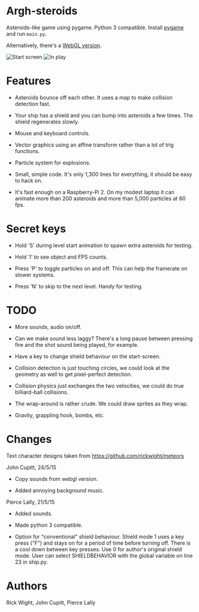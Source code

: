 # Argh-steroids

Asteroids-like game using pygame. Python 3 compatible.
Install [pygame](http://pygame.org) and run `main.py`.

Alternatively, there's a [WebGL 
version](http://jcupitt.github.io/argh-steroids-webgl).

![Start screen](/screenshots/start_screen.png)
![In play](/screenshots/play.png)

# Features

* Asteroids bounce off each other. It uses a map to make collision detection
  fast.

* Your ship has a shield and you can bump into asteroids a few times. The
  shield regenerates slowly.

* Mouse and keyboard controls.

* Vector graphics using an affine transform rather than a lot of trig
  functions. 

* Particle system for explosions.

* Small, simple code. It's only 1,300 lines for everything, it should be easy 
  to hack on.

* It's fast enough on a Raspberry-Pi 2. On my modest laptop it can animate 
  more than 200 asteroids and more than 5,000 particles at 60 fps.

# Secret keys

* Hold 'S' during level start animation to spawn extra asteroids for testing.

* Hold 'I' to see object and FPS counts.

* Press 'P' to toggle particles on and off. This can help the framerate
  on slower systems.

* Press 'N' to skip to the next level. Handy for testing. 

# TODO

* More sounds, audio on/off.

* Can we make sound less laggy? There's a long pause between pressing fire and
  the shot sound being played, for example. 

* Have a key to change shield behaviour on the start-screen.

* Collision detection is just touching circles, we could look at the geometry
  as well to get pixel-perfect detection.

* Collision physics just exchanges the two velocities, we could do true
  billiard-ball collisions.

* The wrap-around is rather crude. We could draw sprites as they wrap.

* Gravity, grappling hook, bombs, etc.

# Changes

Text character designs taken from https://github.com/rickwight/meteors

John Cupitt, 24/5/15

* Copy sounds from webgl version.

* Added annoying background music.

Pierce Lally, 21/5/15

* Added sounds.

* Made python 3 compatible.

* Option for "conventional" shield behaviour.  Shield mode 1 uses a key
  press ("F") and stays on for a period of time before turning off. There
  is a cool down between key presses. Use 0 for author's original shield
  mode. User can select SHIELDBEHAVIOR with the global variable on line
  23 in ship.py.

# Authors

Rick Wight, John Cupitt, Pierce Lally
